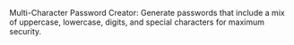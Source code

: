 Multi-Character Password Creator: Generate passwords that include a mix of uppercase, lowercase, digits, and special characters for maximum security.